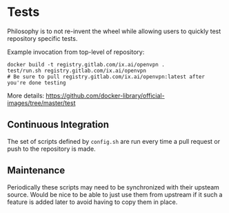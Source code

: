 # Tests

Philosophy is to not re-invent the wheel while allowing users to quickly test repository specific tests.

Example invocation from top-level of repository:

    docker build -t registry.gitlab.com/ix.ai/openvpn .
    test/run.sh registry.gitlab.com/ix.ai/openvpn
    # Be sure to pull registry.gitlab.com/ix.ai/openvpn:latest after you're done testing

More details: https://github.com/docker-library/official-images/tree/master/test

## Continuous Integration

The set of scripts defined by `config.sh` are run every time a pull request or push to the repository is made.

## Maintenance

Periodically these scripts may need to be synchronized with their upsteam source.  Would be nice to be able to just use them from upstream if it such a feature is added later to avoid having to copy them in place.
